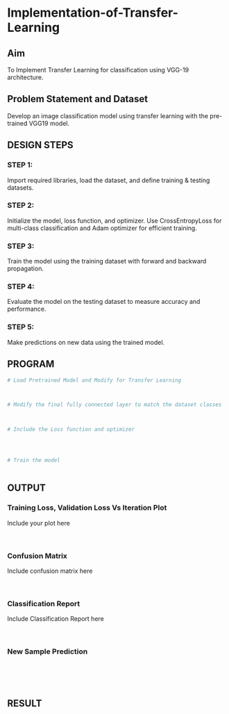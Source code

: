 # Implementation-of-Transfer-Learning
## Aim
To Implement Transfer Learning for classification using VGG-19 architecture.

## Problem Statement and Dataset
Develop an image classification model using transfer learning with the pre-trained VGG19 model.

## DESIGN STEPS
### STEP 1:
Import required libraries, load the dataset, and define training & testing datasets.

### STEP 2:
Initialize the model, loss function, and optimizer. Use CrossEntropyLoss for multi-class classification and Adam optimizer for efficient training.

### STEP 3:
Train the model using the training dataset with forward and backward propagation.

### STEP 4:
Evaluate the model on the testing dataset to measure accuracy and performance.

### STEP 5:
Make predictions on new data using the trained model.

## PROGRAM

```python
# Load Pretrained Model and Modify for Transfer Learning



# Modify the final fully connected layer to match the dataset classes



# Include the Loss function and optimizer




# Train the model



```

## OUTPUT
### Training Loss, Validation Loss Vs Iteration Plot
Include your plot here
</br>
</br>
</br>

### Confusion Matrix
Include confusion matrix here
</br>
</br>
</br>

### Classification Report
Include Classification Report here
</br>
</br>
</br>

### New Sample Prediction
</br>
</br>
</br>

## RESULT
</br>
</br>
</br>

